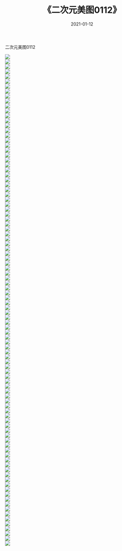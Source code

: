 ﻿---
layout: post
title:  《二次元美图0112》
date:   2021-01-12
img: http://imgx.orgx.ga/二次元/2021/二次元美图0112/000.jpg
categories: [美女, 清纯, 唯美]
---

二次元美图0112

 ![](http://imgx.orgx.ga/二次元/2021/二次元美图0112/001.jpg) <br>![](http://imgx.orgx.ga/二次元/2021/二次元美图0112/002.jpg) <br>![](http://imgx.orgx.ga/二次元/2021/二次元美图0112/003.jpg) <br>![](http://imgx.orgx.ga/二次元/2021/二次元美图0112/004.jpg) <br>![](http://imgx.orgx.ga/二次元/2021/二次元美图0112/005.jpg) <br>![](http://imgx.orgx.ga/二次元/2021/二次元美图0112/006.jpg) <br>![](http://imgx.orgx.ga/二次元/2021/二次元美图0112/007.jpg) <br>![](http://imgx.orgx.ga/二次元/2021/二次元美图0112/008.jpg) <br>![](http://imgx.orgx.ga/二次元/2021/二次元美图0112/009.jpg) <br>![](http://imgx.orgx.ga/二次元/2021/二次元美图0112/010.jpg) <br>![](http://imgx.orgx.ga/二次元/2021/二次元美图0112/011.jpg) <br>![](http://imgx.orgx.ga/二次元/2021/二次元美图0112/012.jpg) <br>![](http://imgx.orgx.ga/二次元/2021/二次元美图0112/013.jpg) <br>![](http://imgx.orgx.ga/二次元/2021/二次元美图0112/014.jpg) <br>![](http://imgx.orgx.ga/二次元/2021/二次元美图0112/015.jpg) <br>![](http://imgx.orgx.ga/二次元/2021/二次元美图0112/016.jpg) <br>![](http://imgx.orgx.ga/二次元/2021/二次元美图0112/017.jpg) <br>![](http://imgx.orgx.ga/二次元/2021/二次元美图0112/018.jpg) <br>![](http://imgx.orgx.ga/二次元/2021/二次元美图0112/019.jpg) <br>![](http://imgx.orgx.ga/二次元/2021/二次元美图0112/020.jpg) <br>![](http://imgx.orgx.ga/二次元/2021/二次元美图0112/021.jpg) <br>![](http://imgx.orgx.ga/二次元/2021/二次元美图0112/022.jpg) <br>![](http://imgx.orgx.ga/二次元/2021/二次元美图0112/023.jpg) <br>![](http://imgx.orgx.ga/二次元/2021/二次元美图0112/024.jpg) <br>![](http://imgx.orgx.ga/二次元/2021/二次元美图0112/025.jpg) <br>![](http://imgx.orgx.ga/二次元/2021/二次元美图0112/026.jpg) <br>![](http://imgx.orgx.ga/二次元/2021/二次元美图0112/027.jpg) <br>![](http://imgx.orgx.ga/二次元/2021/二次元美图0112/028.jpg) <br>![](http://imgx.orgx.ga/二次元/2021/二次元美图0112/029.jpg) <br>![](http://imgx.orgx.ga/二次元/2021/二次元美图0112/030.jpg) <br>![](http://imgx.orgx.ga/二次元/2021/二次元美图0112/031.jpg) <br>![](http://imgx.orgx.ga/二次元/2021/二次元美图0112/032.jpg) <br>![](http://imgx.orgx.ga/二次元/2021/二次元美图0112/033.jpg) <br>![](http://imgx.orgx.ga/二次元/2021/二次元美图0112/034.jpg) <br>![](http://imgx.orgx.ga/二次元/2021/二次元美图0112/035.jpg) <br>![](http://imgx.orgx.ga/二次元/2021/二次元美图0112/036.jpg) <br>![](http://imgx.orgx.ga/二次元/2021/二次元美图0112/037.jpg) <br>![](http://imgx.orgx.ga/二次元/2021/二次元美图0112/038.jpg) <br>![](http://imgx.orgx.ga/二次元/2021/二次元美图0112/039.jpg) <br>![](http://imgx.orgx.ga/二次元/2021/二次元美图0112/040.jpg) <br>![](http://imgx.orgx.ga/二次元/2021/二次元美图0112/041.jpg) <br>![](http://imgx.orgx.ga/二次元/2021/二次元美图0112/042.jpg) <br>![](http://imgx.orgx.ga/二次元/2021/二次元美图0112/043.jpg) <br>![](http://imgx.orgx.ga/二次元/2021/二次元美图0112/044.jpg) <br>![](http://imgx.orgx.ga/二次元/2021/二次元美图0112/045.jpg) <br>![](http://imgx.orgx.ga/二次元/2021/二次元美图0112/046.jpg) <br>![](http://imgx.orgx.ga/二次元/2021/二次元美图0112/047.jpg) <br>![](http://imgx.orgx.ga/二次元/2021/二次元美图0112/048.jpg) <br>![](http://imgx.orgx.ga/二次元/2021/二次元美图0112/049.jpg) <br>![](http://imgx.orgx.ga/二次元/2021/二次元美图0112/050.jpg) <br>![](http://imgx.orgx.ga/二次元/2021/二次元美图0112/051.jpg) <br>![](http://imgx.orgx.ga/二次元/2021/二次元美图0112/052.jpg) <br>![](http://imgx.orgx.ga/二次元/2021/二次元美图0112/053.jpg) <br>![](http://imgx.orgx.ga/二次元/2021/二次元美图0112/054.jpg) <br>![](http://imgx.orgx.ga/二次元/2021/二次元美图0112/055.jpg) <br>![](http://imgx.orgx.ga/二次元/2021/二次元美图0112/056.jpg) <br>![](http://imgx.orgx.ga/二次元/2021/二次元美图0112/057.jpg) <br>![](http://imgx.orgx.ga/二次元/2021/二次元美图0112/058.jpg) <br>![](http://imgx.orgx.ga/二次元/2021/二次元美图0112/059.jpg) <br>![](http://imgx.orgx.ga/二次元/2021/二次元美图0112/060.jpg) <br>![](http://imgx.orgx.ga/二次元/2021/二次元美图0112/061.jpg) <br>![](http://imgx.orgx.ga/二次元/2021/二次元美图0112/062.jpg) <br>![](http://imgx.orgx.ga/二次元/2021/二次元美图0112/063.jpg) <br>![](http://imgx.orgx.ga/二次元/2021/二次元美图0112/064.jpg) <br>![](http://imgx.orgx.ga/二次元/2021/二次元美图0112/065.jpg) <br>![](http://imgx.orgx.ga/二次元/2021/二次元美图0112/066.jpg) <br>![](http://imgx.orgx.ga/二次元/2021/二次元美图0112/067.jpg) <br>![](http://imgx.orgx.ga/二次元/2021/二次元美图0112/068.jpg) <br>![](http://imgx.orgx.ga/二次元/2021/二次元美图0112/069.jpg) <br>![](http://imgx.orgx.ga/二次元/2021/二次元美图0112/070.jpg) <br>![](http://imgx.orgx.ga/二次元/2021/二次元美图0112/071.jpg) <br>![](http://imgx.orgx.ga/二次元/2021/二次元美图0112/072.jpg) <br>![](http://imgx.orgx.ga/二次元/2021/二次元美图0112/073.jpg) <br>![](http://imgx.orgx.ga/二次元/2021/二次元美图0112/074.jpg) <br>![](http://imgx.orgx.ga/二次元/2021/二次元美图0112/075.jpg) <br>![](http://imgx.orgx.ga/二次元/2021/二次元美图0112/076.jpg) <br>![](http://imgx.orgx.ga/二次元/2021/二次元美图0112/077.jpg) <br>![](http://imgx.orgx.ga/二次元/2021/二次元美图0112/078.jpg) <br>![](http://imgx.orgx.ga/二次元/2021/二次元美图0112/079.jpg) <br>![](http://imgx.orgx.ga/二次元/2021/二次元美图0112/080.jpg) <br>![](http://imgx.orgx.ga/二次元/2021/二次元美图0112/081.jpg) <br>![](http://imgx.orgx.ga/二次元/2021/二次元美图0112/082.jpg) <br>![](http://imgx.orgx.ga/二次元/2021/二次元美图0112/083.jpg) <br>![](http://imgx.orgx.ga/二次元/2021/二次元美图0112/084.jpg) <br>![](http://imgx.orgx.ga/二次元/2021/二次元美图0112/085.jpg) <br>![](http://imgx.orgx.ga/二次元/2021/二次元美图0112/086.jpg) <br>![](http://imgx.orgx.ga/二次元/2021/二次元美图0112/087.jpg) <br>![](http://imgx.orgx.ga/二次元/2021/二次元美图0112/088.jpg) <br>![](http://imgx.orgx.ga/二次元/2021/二次元美图0112/089.jpg) <br>![](http://imgx.orgx.ga/二次元/2021/二次元美图0112/090.jpg) <br>![](http://imgx.orgx.ga/二次元/2021/二次元美图0112/091.jpg) <br>![](http://imgx.orgx.ga/二次元/2021/二次元美图0112/092.jpg) <br>![](http://imgx.orgx.ga/二次元/2021/二次元美图0112/093.jpg) <br>![](http://imgx.orgx.ga/二次元/2021/二次元美图0112/094.jpg) <br>![](http://imgx.orgx.ga/二次元/2021/二次元美图0112/095.jpg) <br>![](http://imgx.orgx.ga/二次元/2021/二次元美图0112/096.jpg) <br>![](http://imgx.orgx.ga/二次元/2021/二次元美图0112/097.jpg) <br>![](http://imgx.orgx.ga/二次元/2021/二次元美图0112/098.jpg) <br>![](http://imgx.orgx.ga/二次元/2021/二次元美图0112/099.jpg) <br>![](http://imgx.orgx.ga/二次元/2021/二次元美图0112/100.jpg) <br>